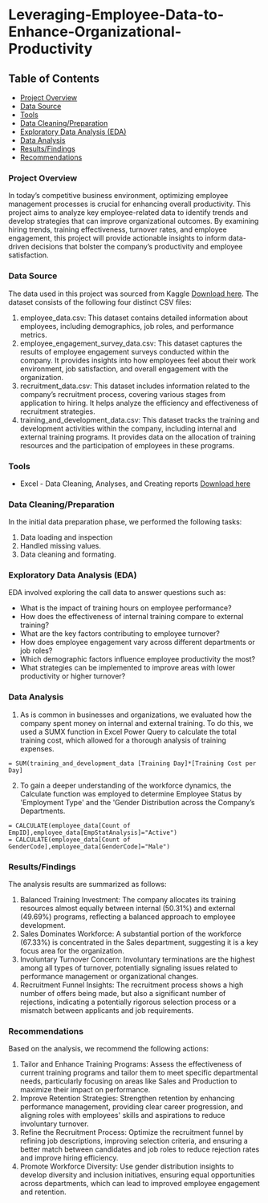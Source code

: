 # Leveraging-Employee-Data-to-Enhance-Organizational-Productivity

## Table of Contents
- [Project Overview](#project-overview)
- [Data Source](#data-source)
- [Tools](#tools)
- [Data Cleaning/Preparation](#data-cleaningpreparation)
- [Exploratory Data Analysis (EDA)](#exploratory-data-analysis-eda)
- [Data Analysis](#data-analysis)
- [Results/Findings](#resultsfindings)
- [Recommendations](#recommendations)

### Project Overview
In today’s competitive business environment, optimizing employee management processes is crucial for enhancing overall productivity. This project aims to analyze key employee-related data to identify trends and develop strategies that can improve organizational outcomes. By examining hiring trends, training effectiveness, turnover rates, and employee engagement, this project will provide actionable insights to inform data-driven decisions that bolster the company’s productivity and employee satisfaction.


### Data Source
The data used in this project was sourced from Kaggle [Download here](https://www.kaggle.com/datasets/ravindrasinghrana/employeedataset). The dataset consists of the following four distinct CSV files:
1. employee_data.csv: This dataset contains detailed information about employees, including demographics, job roles, and performance metrics.
2. employee_engagement_survey_data.csv: This dataset captures the results of employee engagement surveys conducted within the company. It provides insights into how employees feel about their work environment, job satisfaction, and overall engagement with the organization.
3. recruitment_data.csv: This dataset includes information related to the company’s recruitment process, covering various stages from application to hiring. It helps analyze the efficiency and effectiveness of recruitment strategies.
4. training_and_development_data.csv: This dataset tracks the training and development activities within the company, including internal and external training programs. It provides data on the allocation of training resources and the participation of employees in these programs.

### Tools
 - Excel - Data Cleaning, Analyses, and Creating reports [Download here](https://microsoft.com)

### Data Cleaning/Preparation
In the initial data preparation phase, we performed the following tasks:
1. Data loading and inspection
2. Handled missing values.
3. Data cleaning and formating.

### Exploratory Data Analysis (EDA)
EDA involved exploring the call data to answer questions such as:
- What is the impact of training hours on employee performance?
- How does the effectiveness of internal training compare to external training?
- What are the key factors contributing to employee turnover?
- How does employee engagement vary across different departments or job roles?
- Which demographic factors influence employee productivity the most?
- What strategies can be implemented to improve areas with lower productivity or higher turnover?

### Data Analysis
1. As is common in businesses and organizations, we evaluated how the company spent money on internal and external training. To do this, we used a SUMX function in Excel Power Query to calculate the total training cost, which allowed for a thorough analysis of training expenses.
```DAX Calculations
= SUM(training_and_development_data [Training Day]*[Training Cost per Day]
```
2. To gain a deeper understanding of the workforce dynamics, the Calculate function was employed to determine Employee Status by 'Employment Type' and the 'Gender Distribution across the Company’s Departments.
```
= CALCULATE(employee_data[Count of EmpID],employee_data[EmpStatAnalysis]="Active")
= CALCULATE(employee_data[Count of GenderCode],employee_data[GenderCode]="Male")

```

### Results/Findings
The analysis results are summarized as follows:
1. Balanced Training Investment: The company allocates its training resources almost equally between internal (50.31%) and external (49.69%) programs, reflecting a balanced approach to employee development.
2. Sales Dominates Workforce: A substantial portion of the workforce (67.33%) is concentrated in the Sales department, suggesting it is a key focus area for the organization.
3. Involuntary Turnover Concern: Involuntary terminations are the highest among all types of turnover, potentially signaling issues related to performance management or organizational changes.
4. Recruitment Funnel Insights: The recruitment process shows a high number of offers being made, but also a significant number of rejections, indicating a potentially rigorous selection process or a mismatch between applicants and job requirements.

### Recommendations
Based on the analysis, we recommend the following actions:
1. Tailor and Enhance Training Programs: Assess the effectiveness of current training programs and tailor them to meet specific departmental needs, particularly focusing on areas like Sales and Production to maximize their impact on performance.
2. Improve Retention Strategies: Strengthen retention by enhancing performance management, providing clear career progression, and aligning roles with employees' skills and aspirations to reduce involuntary turnover.
3. Refine the Recruitment Process: Optimize the recruitment funnel by refining job descriptions, improving selection criteria, and ensuring a better match between candidates and job roles to reduce rejection rates and improve hiring efficiency.
4. Promote Workforce Diversity: Use gender distribution insights to develop diversity and inclusion initiatives, ensuring equal opportunities across departments, which can lead to improved employee engagement and retention.
